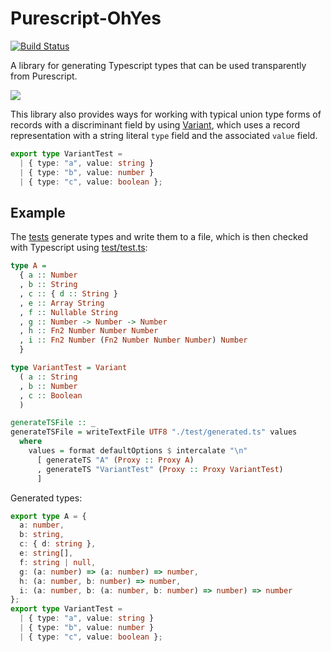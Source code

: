 # Purescript-OhYes

[![Build Status](https://travis-ci.org/justinwoo/purescript-ohyes.svg?branch=master)](https://travis-ci.org/justinwoo/purescript-ohyes)

A library for generating Typescript types that can be used transparently from Purescript.

![](http://i.imgur.com/ZlX0iGz.png)

This library also provides ways for working with typical union type forms of records with a discriminant field by using [Variant](https://github.com/natefaubion/purescript-variant), which uses a record representation with a string literal `type` field and the associated `value` field.

```ts
export type VariantTest =
  | { type: "a", value: string }
  | { type: "b", value: number }
  | { type: "c", value: boolean };
```

## Example

The [tests](test/Main.purs) generate types and write them to a file, which is then checked with Typescript using [test/test.ts](test/test.ts):

```hs
type A =
  { a :: Number
  , b :: String
  , c :: { d :: String }
  , e :: Array String
  , f :: Nullable String
  , g :: Number -> Number -> Number
  , h :: Fn2 Number Number Number
  , i :: Fn2 Number (Fn2 Number Number Number) Number
  }

type VariantTest = Variant
  ( a :: String
  , b :: Number
  , c :: Boolean
  )

generateTSFile :: _
generateTSFile = writeTextFile UTF8 "./test/generated.ts" values
  where
    values = format defaultOptions $ intercalate "\n"
      [ generateTS "A" (Proxy :: Proxy A)
      , generateTS "VariantTest" (Proxy :: Proxy VariantTest)
      ]
```

Generated types:

```ts
export type A = {
  a: number,
  b: string,
  c: { d: string },
  e: string[],
  f: string | null,
  g: (a: number) => (a: number) => number,
  h: (a: number, b: number) => number,
  i: (a: number, b: (a: number, b: number) => number) => number
};
export type VariantTest =
  | { type: "a", value: string }
  | { type: "b", value: number }
  | { type: "c", value: boolean };
```
